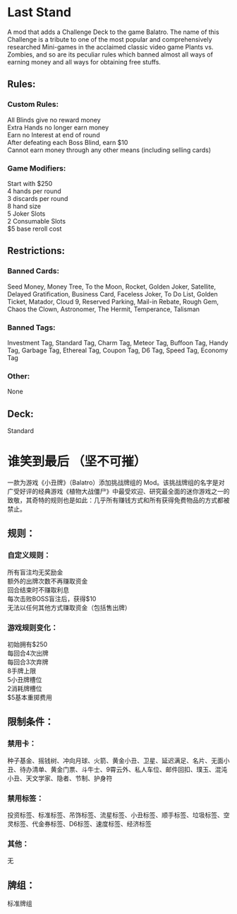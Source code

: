 # Last Stand
A mod that adds a Challenge Deck to the game Balatro. The name of this Challenge is a tribute to one of the most popular and comprehensively researched Mini-games in the acclaimed classic video game Plants vs. Zombies, and so are its peculiar rules which banned almost all ways of earning money and all ways for obtaining free stuffs.
## Rules:
### Custom Rules:
All Blinds give no reward money  
Extra Hands no longer earn money  
Earn no Interest at end of round  
After defeating each Boss Blind, earn $10  
Cannot earn money through any other means (including selling cards)
### Game Modifiers:
Start with $250  
4 hands per round  
3 discards per round  
8 hand size  
5 Joker Slots  
2 Consumable Slots  
$5 base reroll cost
## Restrictions:
### Banned Cards:
Seed Money, Money Tree, To the Moon, Rocket, Golden Joker, Satellite, Delayed Gratification, Business Card, Faceless Joker, To Do List, Golden Ticket, Matador, Cloud 9, Reserved Parking, Mail-in Rebate, Rough Gem, Chaos the Clown, Astronomer, The Hermit, Temperance, Talisman
### Banned Tags:
Investment Tag, Standard Tag, Charm Tag, Meteor Tag, Buffoon Tag, Handy Tag, Garbage Tag, Ethereal Tag, Coupon Tag, D6 Tag, Speed Tag, Economy Tag
### Other:
None
## Deck:
Standard

# 谁笑到最后 （坚不可摧）
一款为游戏《小丑牌》（Balatro）添加挑战牌组的 Mod。该挑战牌组的名字是对广受好评的经典游戏《植物大战僵尸》中最受欢迎、研究最全面的迷你游戏之一的致敬，其奇特的规则也是如此：几乎所有赚钱方式和所有获得免费物品的方式都被禁止。
## 规则：
### 自定义规则：
所有盲注均无奖励金  
额外的出牌次数不再赚取资金  
回合结束时不赚取利息  
每次击败BOSS盲注后，获得$10  
无法以任何其他方式赚取资金（包括售出牌）
### 游戏规则变化：
初始拥有$250  
每回合4次出牌  
每回合3次弃牌  
8手牌上限  
5小丑牌槽位  
2消耗牌槽位  
$5基本重掷费用
## 限制条件：
### 禁用卡：
种子基金、摇钱树、冲向月球、火箭、黄金小丑、卫星、延迟满足、名片、无面小丑、待办清单、黄金门票、斗牛士、9霄云外、私人车位、邮件回扣、璞玉、混沌小丑、天文学家、隐者、节制、护身符
### 禁用标签：
投资标签、标准标签、吊饰标签、流星标签、小丑标签、顺手标签、垃圾标签、空灵标签、代金券标签、D6标签、速度标签、经济标签
### 其他：
无
## 牌组：
标准牌组